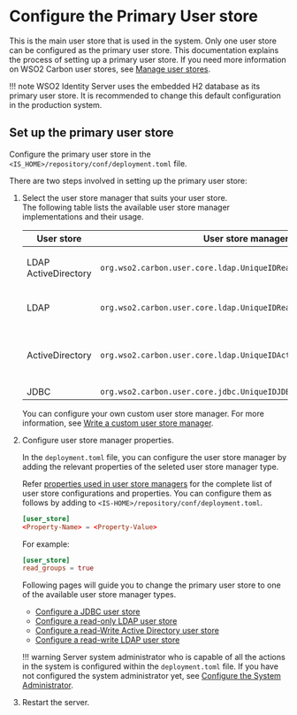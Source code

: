 # Configure the Primary User store

This is the main user store that is used in the
system. Only one user store can be configured as the primary user store.
This documentation explains the process of setting up a primary user
store. If you need more information on WSO2 Carbon user stores, see
[Manage user stores]({{base_path}}/guides/users/user-stores/).

!!! note 
    WSO2 Identity Server uses the embedded H2 database as its primary user store.
    It is recommended to change this default configuration in the production system.

## Set up the primary user store

Configure the primary user store in the
`<IS_HOME>/repository/conf/deployment.toml` file.

There are two steps involved in setting up the primary user store:

1.  Select the user store manager that suits your user store.  
    The following table lists the available user store manager
    implementations and their usage.

    <table>
    <colgroup>
    <col style="width: 10%" />
    <col style="width: 40%" />
    <col style="width: 48%" />
    </colgroup>
    <thead>
    <tr class="header">
    <th>User store</th>
    <th>User store manager class</th>
    <th>Description</th>
    </tr>
    </thead>
    <tbody>
    <tr class="odd">
    <td><p>LDAP ActiveDirectory</p></td>
    <td><code>org.wso2.carbon.user.core.ldap.UniqueIDReadOnlyLDAPUserStoreManager</code></td>
    <td>Used to do read-only operations for LDAP or ActiveDirectory user stores</td>
    </tr>
    <tr class="even">
    <td>LDAP</td>
    <td><code>org.wso2.carbon.user.core.ldap.UniqueIDReadWriteLDAPUserStoreManager</code></td>
    <td>Used for LDAP user stores to do both read and write operations. This is the default primary user store configuration in the <code>deployment.toml</code> file for WSO2 Identity Server.</td>
    </tr>
    <tr class="odd">
    <td>ActiveDirectory</td>
    <td><code>org.wso2.carbon.user.core.ldap.UniqueIDActiveDirectoryUserStoreManager</code></td>
    <td>This is used to configure an Active Directory Domain Service (AD DS) or Active Directory Lightweight Directory Service (AD LDS). This can be used only for read/write operations. If you need to use AD as read-only, you must use <code>org.wso2.carbon.user.core.ldap.UniqueIDReadOnlyLDAPUserStoreManager</code>.
    </td>
    </tr>
    <tr class="even">
    <td>JDBC</td>
    <td><code>org.wso2.carbon.user.core.jdbc.UniqueIDJDBCUserStoreManager</code></td>
    <td>This is used for JDBC user stores.</td>
    </tr>
    </tbody>
    </table>

    You can configure your own custom user store manager. For more information, see [Write a custom user store manager]({{base_path}}/references/extend/user-stores/write-a-custom-user-store-manager).

2.  Configure user store manager properties.

    In the `deployment.toml` file, you can configure the user store manager by adding the relevant properties of the seleted user store manager type.

    Refer [properties used in user store managers]({{base_path}}/guides/users/user-stores/user-store-properties) for the complete list of user store configurations and properties.
    You can configure them as follows by adding to `<IS-HOME>/repository/conf/deployment.toml`.
    ``` toml
    [user_store]
    <Property-Name> = <Property-Value>
    ```
    For example:
    ``` toml
    [user_store]
    read_groups = true
    ```

    Following pages will guide you to change the primary user store to one of the available user store manager types.

    -   [Configure a JDBC user store]({{base_path}}/guides/users/user-stores/primary-user-store/configure-a-jdbc-user-store)
    -   [Configure a read-only LDAP user store]({{base_path}}/guides/users/user-stores/primary-user-store/configure-a-read-only-ldap-user-store)
    -   [Configure a read-Write Active Directory user store]({{base_path}}/guides/users/user-stores/primary-user-store/configure-a-read-write-active-directory-user-store/)
    -   [Configure a read-write LDAP user store]({{base_path}}/guides/users/user-stores/primary-user-store/configure-a-read-write-ldap-user-store/)

    !!! warning
        Server system administrator who is capable of all the actions in the
        system is configured within the `deployment.toml` file. If you have not
        configured the system administrator yet, see [Configure the System Administrator]({{base_path}}/deploy/configure/user-stores/configure-system-administrator).

3.  Restart the server.
